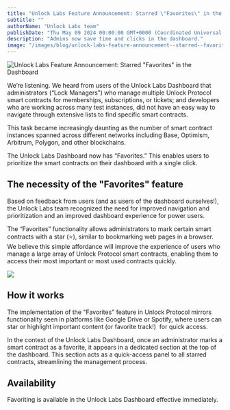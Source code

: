 ```yaml
---
title: "Unlock Labs Feature Announcement: Starred \"Favorites\" in the Dashboard"
subtitle: ""
authorName: "Unlock Labs team"
publishDate: "Thu May 09 2024 00:00:00 GMT+0000 (Coordinated Universal Time)"
description: "Admins now save time and clicks in the dashboard."
image: "/images/blog/unlock-labs-feature-announcement--starred--favorites--in-the-dashboard/9f37179cc2e68db53eb382cc9b720e45.jpg"
---
```


![Unlock Labs Feature Announcement: Starred "Favorites" in the Dashboard](https://storage.googleapis.com/papyrus_images/9f37179cc2e68db53eb382cc9b720e45.jpg)

<p>We’re listening. We heard from users of the Unlock Labs Dashboard that administrators (“Lock Managers”) who manage multiple Unlock Protocol smart contracts for memberships, subscriptions, or tickets; and developers who are working across many test instances, did not have an easy way to navigate through extensive lists to find specific smart contracts.</p><p>This task became increasingly daunting as the number of smart contract instances spanned across different networks including Base, Optimism, Arbitrum, Polygon, and other blockchains.</p><p>The Unlock Labs Dashboard now has “Favorites.” This enables users to prioritize the smart contracts on their dashboard with a single click.</p><div class="relative header-and-anchor"><h2 id="h-the-necessity-of-the-favorites-feature">The necessity of the "Favorites" feature</h2></div><p>Based on feedback from users (and as users of the dashboard ourselves!), the Unlock Labs team recognized the need for improved navigation and prioritization and an improved dashboard experience for power users.</p><p>The “Favorites” functionality allows administrators to mark certain smart contracts with a star (<span data-name="star" class="emoji" data-type="emoji">⭐</span>), similar to bookmarking web pages in a browser. We believe this simple affordance will improve the experience of users who manage a large array of Unlock Protocol smart contracts, enabling them to access their most important or most used contracts quickly.</p><div data-type="youtube" videoid="y4J4LVUSGS4">
      <div class="youtube-player" data-id="y4J4LVUSGS4" style="background-image: url('https://i.ytimg.com/vi/y4J4LVUSGS4/hqdefault.jpg'); background-size: cover; background-position: center">
        <a href="https://www.youtube.com/watch?v=y4J4LVUSGS4">
          <img src="/images/blog/unlock-labs-feature-announcement--starred--favorites--in-the-dashboard/play.png" class="play">
        </a>
      </div></div><div class="relative header-and-anchor"><h2 id="h-how-it-works">How it works</h2></div><p>The implementation of the "Favorites" feature in Unlock Protocol mirrors functionality seen in platforms like Google Drive or Spotify, where users can star or highlight important content (or favorite track!)&nbsp; for quick access.&nbsp;</p><p>In the context of the Unlock Labs Dashboard, once an administrator marks a smart contract as a favorite, it appears in a dedicated section at the top of the dashboard. This section acts as a quick-access panel to all starred contracts, streamlining the management process.</p><div class="relative header-and-anchor"><h2 id="h-availability">Availability</h2></div><p>Favoriting is available in the Unlock Labs Dashboard effective immediately.</p><p></p><p></p><p></p><p></p><p></p>